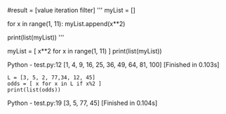 
#result = [value iteration filter]
'''
myList = []

for x in range(1, 11):
    myList.append(x**2)

print(list(myList))
'''

myList = [ x**2 for x in range(1, 11) ]
print(list(myList))


Python - test.py:12
[1, 4, 9, 16, 25, 36, 49, 64, 81, 100]
[Finished in 0.103s]





```
L = [3, 5, 2, 77,34, 12, 45]
odds = [ x for x in L if x%2 ]
print(list(odds))
```

Python - test.py:19
[3, 5, 77, 45]
[Finished in 0.104s]
